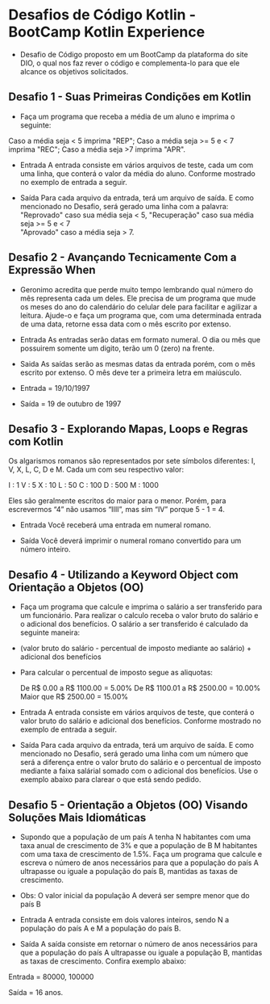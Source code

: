 # Desafios de Código Kotlin - BootCamp Kotlin Experience

- Desafio de Código proposto em um BootCamp da plataforma do site DIO, o qual nos faz rever o código e complementa-lo para que ele alcance os objetivos solicitados.

## Desafio 1 - Suas Primeiras Condições em Kotlin

- Faça um programa que receba a média de um aluno e imprima o seguinte:

Caso a média seja < 5 imprima "REP";
Caso a média seja >= 5 e < 7 imprima "REC";
Caso a média seja >7 imprima "APR".

- Entrada
A entrada consiste em vários arquivos de teste, cada um com uma linha, que conterá o valor da média do aluno. Conforme mostrado no exemplo de entrada a seguir.

- Saída
Para cada arquivo da entrada, terá um arquivo de saída. E como mencionado no Desafio, será gerado uma linha com a palavra:
 "Reprovado" caso sua média seja < 5, 
 "Recuperação" caso sua média seja >= 5 e < 7  
 "Aprovado" caso a média seja > 7. 


## Desafio 2 - Avançando Tecnicamente Com a Expressão When

- Geronimo acredita que perde muito tempo lembrando qual número do mês representa cada um deles. Ele precisa de um programa que mude os meses do ano do calendário do celular dele para facilitar e agilizar a leitura. Ajude-o e faça um programa que, com uma determinada entrada de uma data, retorne essa data com o mês escrito por extenso.

- Entrada
As entradas serão datas em formato numeral. O dia ou mês que possuirem somente um digito, terão um 0 (zero) na frente.

- Saida
As saídas serão as mesmas datas da entrada porém, com o mês escrito por extenso. O mês deve ter a primeira letra em maiúsculo.

- Entrada = 19/10/1997
- Saída = 19 de outubro de 1997               

## Desafio 3 - Explorando Mapas, Loops e Regras com Kotlin

Os algarismos romanos são representados por sete símbolos diferentes: I, V, X, L, C, D e M. Cada um com seu respectivo valor: 

 I : 1 
 V : 5 
 X : 10 
 L : 50 
 C : 100 
 D : 500 
 M : 1000 

Eles são geralmente escritos do maior para o menor. Porém, para escrevermos “4” não usamos “IIII”, mas sim “IV” porque 5 - 1 = 4.

- Entrada
Você receberá uma entrada em numeral romano.

- Saída
Você deverá imprimir o numeral romano convertido para um número inteiro. 

## Desafio 4 - Utilizando a Keyword Object com Orientação a Objetos (OO)

- Faça um programa que calcule e imprima o salário a ser transferido para um funcionário. Para realizar o calculo receba o valor bruto do salário e o adicional dos benefícios. O salário a ser transferido é calculado da seguinte maneira: 

- (valor bruto do salário - percentual de imposto mediante ao salário) + adicional dos benefícios

- Para calcular o percentual de imposto segue as aliquotas:

    De R$ 0.00 a R$ 1100.00 = 5.00%
    De R$ 1100.01 a R$ 2500.00 = 10.00%
    Maior que R$ 2500.00 = 15.00%

- Entrada
A entrada consiste em vários arquivos de teste, que conterá o valor bruto do salário e adicional dos benefícios. Conforme mostrado no exemplo de entrada a seguir.

- Saída
Para cada arquivo da entrada, terá um arquivo de saída. E como mencionado no Desafio, será gerado uma linha com um número que será a diferença entre o valor bruto do salário e o percentual de imposto mediante a faixa salárial somado com o adicional dos benefícios. Use o exemplo abaixo para clarear o que está sendo pedido.

## Desafio 5 - Orientação a Objetos (OO) Visando Soluções Mais Idiomáticas

- Supondo que a população de um país A tenha N habitantes com uma taxa anual de crescimento de 3% e que a população de B M habitantes com uma taxa de crescimento de 1.5%. Faça um programa que calcule e escreva o número de anos necessários para que a população do país A ultrapasse ou iguale a população do país B, mantidas as taxas de crescimento.

- Obs: O valor inicial da população A deverá ser sempre menor que do país B

- Entrada
A entrada consiste em dois valores inteiros, sendo N a população do país A e M a população do país B.

- Saída
A saída consiste em retornar o número de anos necessários para que a população do país A ultrapasse ou iguale a população B, mantidas as taxas de crescimento. Confira exemplo abaixo:

Entrada = 80000, 100000

Saída = 16 anos.
